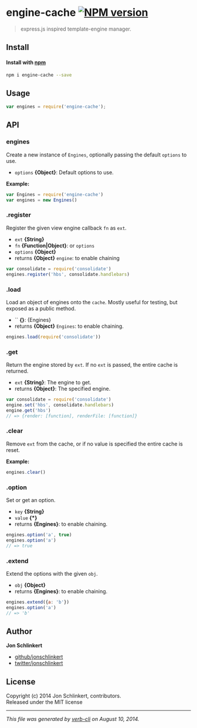 # engine-cache [![NPM version](https://badge.fury.io/js/engine-cache.png)](http://badge.fury.io/js/engine-cache)

> express.js inspired template-engine manager.

## Install
#### Install with [npm](npmjs.org)

```bash
npm i engine-cache --save
```

## Usage

```js
var engines = require('engine-cache');
```

## API
### engines

Create a new instance of `Engines`, optionally passing the default `options` to use.

* `options` **{Object}**: Default options to use.  

**Example:**

```js
var Engines = require('engine-cache')
var engines = new Engines()
```


### .register

Register the given view engine callback `fn` as `ext`.

* `ext` **{String}**  
* `fn` **{Function|Object}**: or `options`  
* `options` **{Object}**  
* returns **{Object}** `engine`: to enable chaining  

```js
var consolidate = require('consolidate')
engines.register('hbs', consolidate.handlebars)
```


### .load

Load an object of engines onto the `cache`. Mostly useful for testing, but exposed as a public method.

* `` **{}**: {Engines}  
* returns **{Object}** `Engines`: to enable chaining.  

```js
engines.load(require('consolidate'))
```


### .get

Return the engine stored by `ext`. If no `ext` is passed, the entire cache is returned.

* `ext` **{String}**: The engine to get.  
* returns **{Object}**: The specified engine.  

```js
var consolidate = require('consolidate')
engine.set('hbs', consolidate.handlebars)
engine.get('hbs')
// => {render: [function], renderFile: [function]}
```


### .clear

Remove `ext` from the cache, or if no value is specified the entire cache is reset.


**Example:**

```js
engines.clear()
```


### .option

Set or get an option.

* `key` **{String}**  
* `value` **{*}**  
* returns **{Engines}**: to enable chaining.  

```js
engines.option('a', true)
engines.option('a')
// => true
```


### .extend

Extend the options with the given `obj`.

* `obj` **{Object}**  
* returns **{Engines}**: to enable chaining.  

```js
engines.extend({a: 'b'})
engines.option('a')
// => 'b'
```

## Author

**Jon Schlinkert**
 
+ [github/jonschlinkert](https://github.com/jonschlinkert)
+ [twitter/jonschlinkert](http://twitter.com/jonschlinkert) 

## License
Copyright (c) 2014 Jon Schlinkert, contributors.  
Released under the MIT license

***

_This file was generated by [verb-cli](https://github.com/assemble/verb-cli) on August 10, 2014._